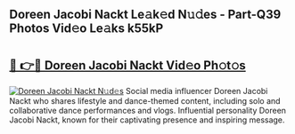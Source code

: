## Doreen Jacobi Nackt Le𝚊k𝚎d N𝚞𝚍es - Part-Q39 Photos Vid𝚎o Le𝚊ks k55kP

# <h2><a href="http://fbanij.evod.top/?m=Doreen+Jacobi+Nackt">🔗 👉🔴 Doreen Jacobi Nackt Vid𝚎o Ph𝚘t𝚘s</a></h2>

[![Doreen Jacobi Nackt N𝚞d𝚎s](https://i.imgur.com/8V9OHl7.gif)](http://fbanij.evod.top/?m=Doreen+Jacobi+Nackt)
Social media influencer Doreen Jacobi Nackt who shares lifestyle and dance-themed content, including solo and collaborative dance performances and vlogs. Influential personality Doreen Jacobi Nackt, known for their captivating presence and inspiring message. 
